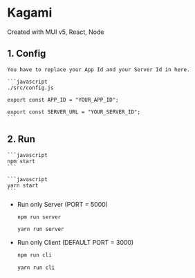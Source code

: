 Kagami
===================

Created with MUI v5, React, Node

## 1. Config

    You have to replace your App Id and your Server Id in here.
 
    ```javascript
    ./src/config.js

    export const APP_ID = "YOUR_APP_ID";

    export const SERVER_URL = "YOUR_SERVER_ID"; 
    ```

## 2. Run

    ```javascript
    npm start
    ```

    ```javascript
    yarn start
    ```

- Run only Server (PORT = 5000)

    ```javascript
    npm run server
    ```

    ```javascript
    yarn run server
    ```

- Run only Client (DEFAULT PORT = 3000)
 
    ```javascript
    npm run cli
    ```
 
    ```javascript
    yarn run cli
    ```